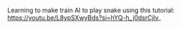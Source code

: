 Learning to make train AI to play snake using this tutorial:
https://youtu.be/L8ypSXwyBds?si=hYQ-h_j0dsrCjlv_